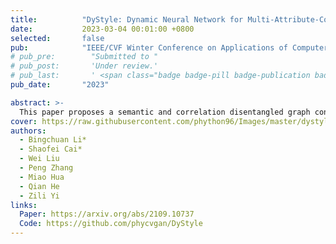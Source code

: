 ```yaml
---
title:          "DyStyle: Dynamic Neural Network for Multi-Attribute-Conditioned Style Editing"
date:           2023-03-04 00:01:00 +0800
selected:       false 
pub:            "IEEE/CVF Winter Conference on Applications of Computer Vision (WACV)"
# pub_pre:        "Submitted to "
# pub_post:       'Under review.'
# pub_last:       ' <span class="badge badge-pill badge-publication badge-success">Spotlight</span>'
pub_date:       "2023"

abstract: >-
  This paper proposes a semantic and correlation disentangled graph convolution method, which builds the image-specific graph and employs graph propagation to reason the labels effectively. We introduce a semantic disentangling module to extract category-wise semantic features as nodes and a correlation disentangling module to extract image-specific label correlations as edges. Performing graph convolutions on this image-specific graph allows for better mining of difficult labels with weak visual representations. 
cover: https://raw.githubusercontent.com/phython96/Images/master/dystyle-logo.png
authors:
  - Bingchuan Li*
  - Shaofei Cai*
  - Wei Liu
  - Peng Zhang
  - Miao Hua
  - Qian He
  - Zili Yi
links:
  Paper: https://arxiv.org/abs/2109.10737
  Code: https://github.com/phycvgan/DyStyle
---
```

